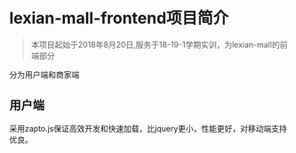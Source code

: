# lexian-mall-frontend项目简介
> 本项目起始于2018年8月20日,服务于18-19-1学期实训，为lexian-mall的前端部分

分为用户端和商家端
## 用户端
采用zapto.js保证高效开发和快速加载，比jquery更小，性能更好，对移动端支持优良。
